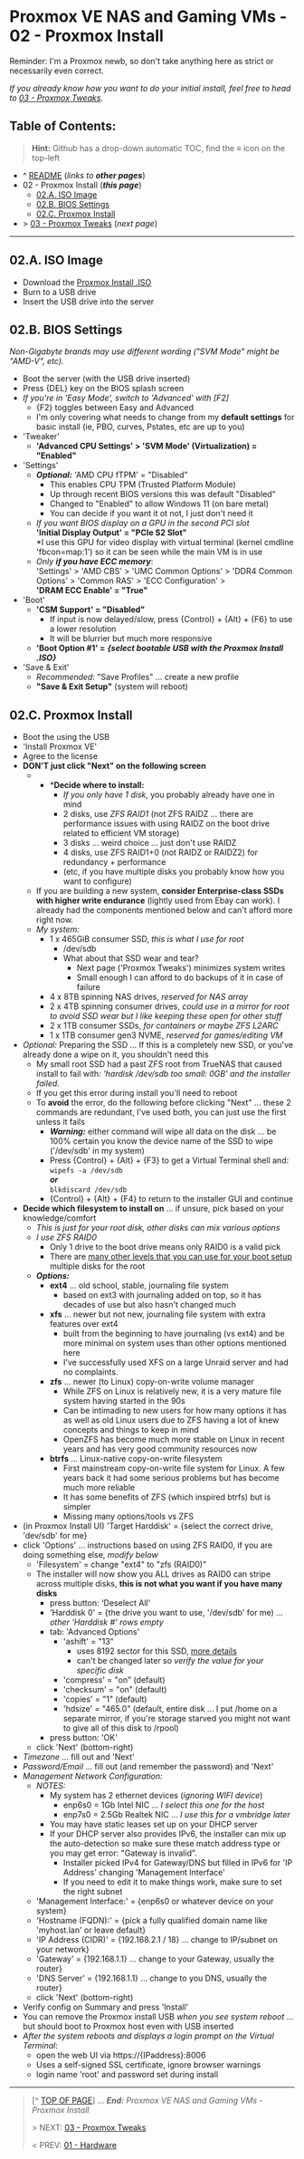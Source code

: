# Proxmox VE NAS and Gaming VMs - 02 - Proxmox Install

Reminder: I'm a Proxmox newb, so don't take anything here as strict or necessarily even correct. 

*If you already know how you want to do your initial install, feel free to head to [03 - Proxmox Tweaks](03.ProxmoxTweaks.md).*

## Table of Contents:
> **Hint:** Github has a drop-down automatic TOC, find the **≡** icon on the top-left

* ^ [README](README.md)  (*links to* ***other pages***)
* 02 - Proxmox Install (***this page***)
	* [02.A. ISO Image](#02a-iso-image)
	* [02.B. BIOS Settings](#02b-bios-settings)
    + [02.C. Proxmox Install](#02c-install)
* \> [03 - Proxmox Tweaks](03.ProxmoxTweaks.md)  (*next page*)

---

## 02.A. ISO Image

* Download the [Proxmox Install .ISO](https://www.proxmox.com/en/downloads/category/iso-images-pve)
* Burn to a USB drive
* Insert the USB drive into the server

## 02.B. BIOS Settings

*Non-Gigabyte brands may use different wording ("SVM Mode" might be "AMD-V", etc).*

* Boot the server (with the USB drive inserted)
* Press {DEL} key on the BIOS splash screen
* *If you're in 'Easy Mode', switch to 'Advanced' with [F2]*
	+ {F2} toggles between Easy and Advanced
	+ I'm only covering what needs to change from my **default settings** for basic install (ie, PBO, curves, Pstates, etc are up to you)
* 'Tweaker'
	+ **'Advanced CPU Settings' > 'SVM Mode' (Virtualization) = "Enabled"**
* 'Settings'
	* ***Optional:*** 'AMD CPU fTPM' = "Disabled"
		- This enables CPU TPM (Trusted Platform Module)
		- Up through recent BIOS versions this was default "Disabled"
		- Changed to "Enabled" to allow Windows 11 (on bare metal)
		- You can decide if you want it ot not, I just don't need it
	+ *If you want BIOS display on a GPU in the second PCI slot*  
	   **'Initial Display Output' = "PCIe S2 Slot"**  
	   *I use this GPU for video display with virtual terminal (kernel cmdline 'fbcon=map:1') so it can be seen while the main VM is in use
	+ *Only* ***if you have ECC memory***:  
	  'Settings' > 'AMD CBS' > 'UMC Common Options' > 'DDR4 Common Options' > 'Common RAS' > 'ECC Configuration' >  
	  **'DRAM ECC Enable' = "True"**
* 'Boot'
	+ **'CSM Support' = "Disabled"**
	    + If input is now delayed/slow, press {Control} + {Alt} + {F6} to use a lower resolution
	    + It will be blurrier but much more responsive
	+ **'Boot Option #1' =** ***{select bootable USB with the Proxmox Install .ISO}***
* 'Save & Exit'
	* *Recommended:* "Save Profiles" ... create a new profile
	* **"Save & Exit Setup"** (system will reboot)


## 02.C. Proxmox Install

* Boot the using the USB
* 'Install Proxmox VE'
* Agree to the license
* **DON'T just click "Next" on the following screen**
	* * ***Decide where to install:** 
	    - *If you only have 1 disk*, you probably already have one in mind
	    - 2 disks, use *ZFS RAID1* (not ZFS RAIDZ ... there are performance issues with using RAIDZ on the boot drive related to efficient VM storage)
	    - 3 disks ... weird choice ... just don't use RAIDZ
	    - 4 disks, use ZFS RAID1+0 (not RAIDZ or RAIDZ2) for redundancy + performance
	    - (etc, if you have multiple disks you probably know how you want to configure)
	+ If you are building a new system, **consider Enterprise-class SSDs with higher write endurance** (lightly used from Ebay can work). I already had the components mentioned below and can't afford more right now. 
    + *My system:*
        - 1 x 465GiB consumer SSD, *this is what I use for root*
            * /dev/sdb
            * What about that SSD wear and tear?
                + Next page ('Proxmox Tweaks') minimizes system writes
                + Small enough I can afford to do backups of it in case of failure
        - 4 x 8TB spinning NAS drives, *reserved for NAS array*
        - 2 x 4TB spinning consumer drives, *could use in a mirror for root to avoid SSD wear but I like keeping these open for other stuff*
        - 2 x 1TB consumer SSDs, *for containers or maybe ZFS L2ARC*
        - 1  x 1TB consumer gen3 NVME, *reserved for games/editing VM*
* *Optional:* Preparing the SSD ... If this is a completely new SSD, or you've already done a wipe on it, you shouldn't need this
    + My small root SSD had a past ZFS root from TrueNAS that caused install to fail with: *'hardisk /dev/sdb too small: 0GB' and the installer failed.* 
	+ If you get this error during install you'll need to reboot
	+ To **avoid** the error, do the following before clicking "Next" ... these 2 commands are redundant, I've used both, you can just use the first unless it fails
        - ***Warning:*** either command will wipe all data on the disk ... be 100% certain you know the device name of the SSD to wipe ('/dev/sdb' in my system)
        - Press {Control} + {Alt} + {F3} to get a Virtual Terminal shell and:  
	        `wipefs -a /dev/sdb`  
	        ***or***  
	        `blkdiscard /dev/sdb`
        - {Control} + {Alt} + {F4} to return to the installer GUI and continue
* **Decide which filesystem to install on** ... if unsure, pick based on your knowledge/comfort
	* *This is just for your root disk, other disks can mix various options*
	+ *I use ZFS RAID0* 
         - Only 1 drive to the boot drive means only RAID0 is a valid pick
         - There are [many other levels that you can use for your boot setup](https://pve.proxmox.com/wiki/ZFS_on_Linux#_installation_as_root_file_system)  multiple disks for the root
    * ***Options:***
	    - **ext4** ... old school, stable, journaling file system
	        * based on ext3 with journaling added on top, so it has decades of use but also hasn't changed much
	    + **xfs** ... newer but not new, journaling file system with extra features over ext4
	        - built from the beginning to have journaling (vs ext4) and be more minimal on system uses than other options mentioned here 
	        - I've successfully used XFS on a large Unraid server and had no complaints.
	    + **zfs** ... newer (to Linux) copy-on-write volume manager
	        - While ZFS on Linux is relatively new, it is a very mature file system having started in the 90s
	        - Can be intimading to new users for how many options it has as well as old Linux users due to ZFS having a lot of knew concepts and things to keep in mind
	        - OpenZFS has become much more stable on Linux in recent years and has very good community resources now
	    + **btrfs** ... Linux-native copy-on-write filesystem
	        - First mainstream copy-on-write file system for Linux. A few years back it had some serious problems but has become much more reliable
	        - It has some benefits of ZFS (which inspired btrfs) but is simpler
	        - Missing many options/tools vs ZFS
* (in Proxmox Install UI) 'Target Harddisk' = {select the correct drive, 'dev/sdb' for me}
* click 'Options' ... instructions based on using ZFS RAID0, if you are doing something else, *modify below*
    + 'Filesystem' = change "ext4" to "zfs (RAID0)"
    + The installer will now show you ALL drives as RAID0 can stripe across multiple disks, **this is not what you want if you have many disks**
        - press button: 'Deselect All'
        - 'Harddisk 0' = {the drive you want to use, '/dev/sdb' for me) ... *other 'Harddisk #' rows empty*
        - tab: 'Advanced Options' 
            * 'ashift' = "13"
	            * uses 8192 sector for this SSD, [more details](https://blog.zanshindojo.org/proxmox-zfs-performance/) 
	            * can't be changed later so *verify the value for your specific disk*
            * 'compress' = "on" (default)
            * 'checksum' = "on" (default)
            * 'copies' = "1" (default)
            * 'hdsize' = "465.0" (default, entire disk ... I put /home on a separate mirror, if you're storage starved you might not want to give all of this disk to /rpool)
		- press button: 'OK'
	+ click 'Next' (bottom-right)
* *Timezone* ... fill out and 'Next'
* *Password/Email* ... fill out (and remember the password) and 'Next'
* *Management Network Configuration:* 
	* *NOTES:*
	    + My system has 2 ethernet devices (*ignoring WIFI device*)
		    + enp6s0 = 1Gb Intel NIC ... *I select this one for the host*
		    + enp7s0 = 2.5Gb Realtek NIC ... *I use this for a vmbridge later*
	    + You may have static leases set up on your DHCP server
	    + If your DHCP server also provides IPv6, the installer can mix up the auto-detection so make sure these match address type or you may get error: "Gateway is invalid". 
	        - Installer picked IPv4 for Gateway/DNS but filled in IPv6 for 'IP Address' changing 'Management Interface'
	        - If you need to edit it to make things work, make sure to set the right subnet
	+ 'Management Interface:' = {enp6s0 or whatever device on your system}
	+ 'Hostname (FQDN):' = {pick a fully qualified domain name like 'myhost.lan' or leave default}
	+ 'IP Address (CIDR)' = {192.168.2.1 / 18} ... change to IP/subnet on your network}
	+ 'Gateway' = {192.168.1.1} ... change to your Gateway, usually the router}
	+ 'DNS Server' = {192.168.1.1} ... change to you DNS, usually the router}
	+ click 'Next' (bottom-right)
* Verify config on Summary and press 'Install'
* You can remove the Proxmox install USB *when you see system reboot* ... but should boot to Proxmox host even with USB inserted
* *After the system reboots and displays a login prompt on the Virtual Terminal*:
    + open the web UI via https://{IPaddress}:8006
    + Uses a self-signed SSL certificate, ignore browser warnings
    + login name 'root' and password set during install

---
> [^ [TOP OF PAGE](#proxmox-ve-nas-and-gaming-vms---02---proxmox-install)] ... ***End:*** *Proxmox VE NAS and Gaming VMs - Proxmox Install*
> 
> \> NEXT: [03 - Proxmox Tweaks](03.ProxmoxTweaks.md)
>
> \< PREV: [01 - Hardware](01.Hardware.md)
